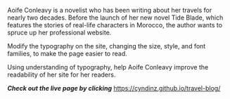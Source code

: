 Aoife Conleavy is a novelist who has been writing about her travels for nearly two decades. Before the launch of her new novel Tide Blade, which features the stories of real-life characters in Morocco, the author wants to spruce up her professional website. <br>

Modify the typography on the site, changing the size, style, and font families, to make the page easier to read. <br>

Using understanding of typography, help Aoife Conleavy improve the readability of her site for her readers. <br>

***Check out the live page by clicking*** https://cyndinz.github.io/travel-blog/
